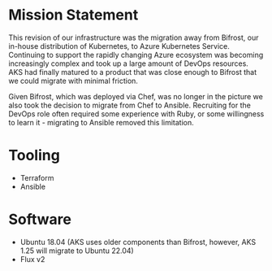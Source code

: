 # Mission Statement

This revision of our infrastructure was the migration away from Bifrost, our in-house distribution of Kubernetes, to Azure Kubernetes Service. Continuing to support the rapidly changing Azure ecosystem was becoming increasingly complex and took up a large amount of DevOps resources. AKS had finally matured to a product that was close enough to Bifrost that we could migrate with minimal friction.

Given Bifrost, which was deployed via Chef, was no longer in the picture we also took the decision to migrate from Chef to Ansible. Recruiting for the DevOps role often required some experience with Ruby, or some willingness to learn it - migrating to Ansible removed this limitation.

# Tooling

-   Terraform
-   Ansible

# Software

-   Ubuntu 18.04 (AKS uses older components than Bifrost, however, AKS 1.25 will migrate to Ubuntu 22.04)
-   Flux v2